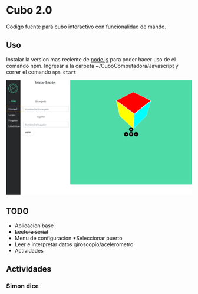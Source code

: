 # Cubo 2.0
Codigo fuente para cubo interactivo con funcionalidad de mando.

## Uso
Instalar la version mas reciente de [node.js](https://nodejs.org/en/download/) para poder hacer uso de el comando npm. Ingresar a la carpeta ~/CuboComputadora/Javascript y correr el comando ``` npm start ```

![alt text](https://raw.githubusercontent.com/Quak1/Cubo/master/CuboComputadora/Javascript/img/screen1.png)


## TODO
* ~~Aplicacion base~~
* ~~Lectura serial~~
* Menu de configuracion
    *Seleccionar puerto
* Leer e interpretar datos giroscopio/acelerometro
* Actividades

## Actividades
### Simon dice
